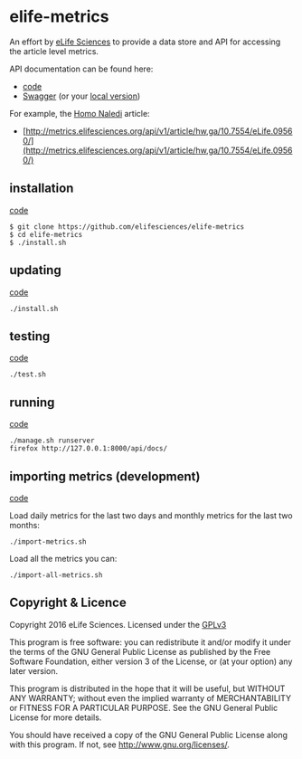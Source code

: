 # elife-metrics  

An effort by [eLife Sciences](http://elifesciences.org) to provide a data store 
and API for accessing the article level metrics.

API documentation can be found here:

* [code](https://github.com/elifesciences/elife-metrics/blob/master/src/metrics/api.py)
* [Swagger](https://metrics.elifesciences.org/api/docs/) (or your [local version](/api/docs/))

For example, the [Homo Naledi](http://elifesciences.org/content/4/e09560) article:

* [http://metrics.elifesciences.org/api/v1/article/hw,ga/10.7554/eLife.09560/](http://metrics.elifesciences.org/api/v1/article/hw,ga/10.7554/eLife.09560/)

## installation

[code](https://github.com/elifesciences/elife-metrics/blob/develop/install.sh) 

    $ git clone https://github.com/elifesciences/elife-metrics
    $ cd elife-metrics
    $ ./install.sh

## updating

[code](https://github.com/elifesciences/elife-metrics/blob/develop/install.sh)  

    ./install.sh

## testing 

[code](https://github.com/elifesciences/elife-metrics/blob/develop/src/metrics/tests/)  

    ./test.sh

## running

[code](https://github.com/elifesciences/elife-metrics/blob/develop/manage.sh)

    ./manage.sh runserver
    firefox http://127.0.0.1:8000/api/docs/

## importing metrics (development)

[code](https://github.com/elifesciences/elife-metrics/blob/master/src/metrics/management/commands/import_metrics.py)

Load daily metrics for the last two days and monthly metrics for the last two months:

    ./import-metrics.sh

Load all the metrics you can:

    ./import-all-metrics.sh

## Copyright & Licence
 
Copyright 2016 eLife Sciences. Licensed under the [GPLv3](LICENCE.txt)

This program is free software: you can redistribute it and/or modify
it under the terms of the GNU General Public License as published by
the Free Software Foundation, either version 3 of the License, or
(at your option) any later version.

This program is distributed in the hope that it will be useful,
but WITHOUT ANY WARRANTY; without even the implied warranty of
MERCHANTABILITY or FITNESS FOR A PARTICULAR PURPOSE.  See the
GNU General Public License for more details.

You should have received a copy of the GNU General Public License
along with this program.  If not, see <http://www.gnu.org/licenses/>.


